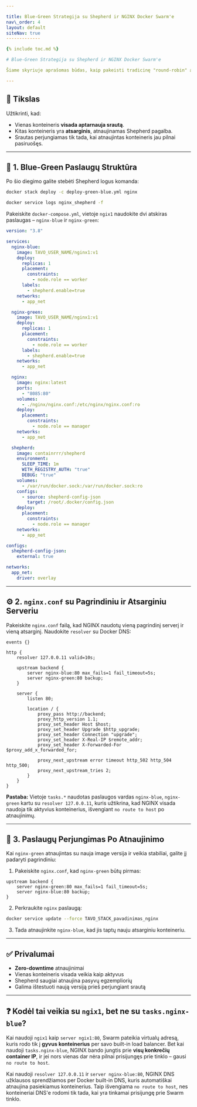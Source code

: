```yaml
---

title: Blue-Green Strategija su Shepherd ir NGINX Docker Swarm'e
nav\_order: 4
layout: default
siteNav: true
-------------

{% include toc.md %}

# Blue-Green Strategija su Shepherd ir NGINX Docker Swarm'e

Šiame skyriuje aprašomas būdas, kaip pakeisti tradicinę "round-robin" atnaujinimo strategiją į **aktyvaus–pasyvaus (blue-green)** modelį naudojant `containrrr/shepherd`, `Docker Swarm` ir `NGINX` kaip reverse proxy.

---
```


## 🎯 Tikslas

Užtikrinti, kad:

* Vienas konteineris **visada aptarnauja srautą**.
* Kitas konteineris yra **atsarginis**, atnaujinamas Shepherd pagalba.
* Srautas perjungiamas tik tada, kai atnaujintas konteineris jau pilnai pasiruošęs.

---

## 🔧 1. Blue-Green Paslaugų Struktūra

Po šio diegimo galite stebėti Shepherd logus komanda:

```bash
docker stack deploy -c deploy-green-blue.yml nginx

docker service logs nginx_shepherd -f
```

Pakeiskite `docker-compose.yml`, vietoje `ngix1` naudokite dvi atskiras paslaugas – `nginx-blue` ir `nginx-green`:

```yaml
version: "3.8"

services:
  nginx-blue:
    image: TAVO_USER_NAME/nginx1:v1
    deploy:
      replicas: 1
      placement:
        constraints:
          - node.role == worker
      labels:
        - shepherd.enable=true
    networks:
      - app_net

  nginx-green:
    image: TAVO_USER_NAME/nginx1:v1
    deploy:
      replicas: 1
      placement:
        constraints:
          - node.role == worker
      labels:
        - shepherd.enable=true
    networks:
      - app_net

  nginx:
    image: nginx:latest
    ports:
      - "8085:80"
    volumes:
      - ./nginx/nginx.conf:/etc/nginx/nginx.conf:ro
    deploy:
      placement:
        constraints:
          - node.role == manager
    networks:
      - app_net

  shepherd:
    image: containrrr/shepherd
    environment:
      SLEEP_TIME: 1m
      WITH_REGISTRY_AUTH: "true"
      DEBUG: "true"
    volumes:
      - /var/run/docker.sock:/var/run/docker.sock:ro
    configs:
      - source: shepherd-config-json
        target: /root/.docker/config.json
    deploy:
      placement:
        constraints:
          - node.role == manager
    networks:
      - app_net

configs:
  shepherd-config-json:
    external: true

networks:
  app_net:
    driver: overlay
```

---

## ⚙️ 2. `nginx.conf` su Pagrindiniu ir Atsarginiu Serveriu

Pakeiskite `nginx.conf` failą, kad NGINX naudotų vieną pagrindinį serverį ir vieną atsarginį. Naudokite `resolver` su Docker DNS:

```nginx
events {}

http {
    resolver 127.0.0.11 valid=10s;

    upstream backend {
        server nginx-blue:80 max_fails=1 fail_timeout=5s;
        server nginx-green:80 backup;
    }

    server {
        listen 80;

        location / {
            proxy_pass http://backend;
            proxy_http_version 1.1;
            proxy_set_header Host $host;
            proxy_set_header Upgrade $http_upgrade;
            proxy_set_header Connection "upgrade";
            proxy_set_header X-Real-IP $remote_addr;
            proxy_set_header X-Forwarded-For $proxy_add_x_forwarded_for;

            proxy_next_upstream error timeout http_502 http_504 http_500;
            proxy_next_upstream_tries 2;
        }
    }
}
```

**Pastaba:** Vietoje `tasks.*` naudotas paslaugos vardas `nginx-blue`, `nginx-green` kartu su `resolver 127.0.0.11`, kuris užtikrina, kad NGINX visada naudoja tik aktyvius konteinerius, išvengiant `no route to host` po atnaujinimų.

---

## 🔁 3. Paslaugų Perjungimas Po Atnaujinimo

Kai `nginx-green` atnaujintas su nauja image versija ir veikia stabiliai, galite jį padaryti pagrindiniu:

1. Pakeiskite `nginx.conf`, kad `nginx-green` būtų pirmas:

```nginx
upstream backend {
    server nginx-green:80 max_fails=1 fail_timeout=5s;
    server nginx-blue:80 backup;
}
```

2. Perkraukite `nginx` paslaugą:

```bash
docker service update --force TAVO_STACK_pavadinimas_nginx
```

3. Tada atnaujinkite `nginx-blue`, kad jis taptų nauju atsarginiu konteineriu.

---

## ✅ Privalumai

* **Zero-downtime** atnaujinimai
* Vienas konteineris visada veikia kaip aktyvus
* Shepherd saugiai atnaujina pasyvų egzempliorių
* Galima ištestuoti naują versiją prieš perjungiant srautą

---

## ❓ Kodėl tai veikia su `ngix1`, bet ne su `tasks.nginx-blue`?

Kai naudoji `ngix1` kaip `server ngix1:80`, Swarm pateikia virtualų adresą, kuris rodo tik į **gyvus konteinerius** per savo built-in load balancer. Bet kai naudoji `tasks.nginx-blue`, NGINX bando jungtis prie **visų konkrečių container IP**, ir jei nors vienas dar nėra pilnai prisijungęs prie tinklo – gausi `no route to host`.

Kai naudoji `resolver 127.0.0.11` ir `server nginx-blue:80`, NGINX DNS užklausos sprendžiamos per Docker built-in DNS, kuris automatiškai atnaujina pasiekiamus konteinerius. Taip išvengiama `no route to host`, nes konteineriai DNS'e rodomi tik tada, kai yra tinkamai prisijungę prie Swarm tinklo.
